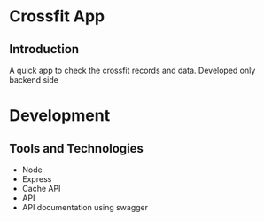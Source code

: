  # Crossfit App
 ## Introduction
 A quick app to check the crossfit records and data. Developed only backend side

 # Development
 ## Tools and Technologies
- Node
- Express
- Cache API
- API
- API documentation using swagger